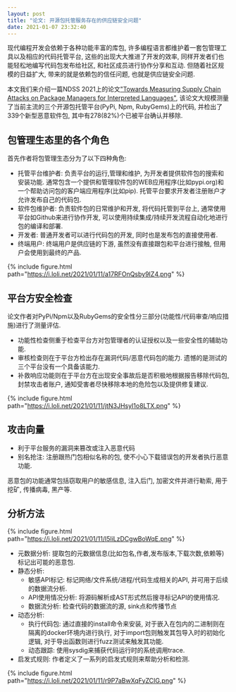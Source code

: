 ```yaml
---
layout: post
title: "论文: 开源包托管服务存在的供应链安全问题"
date: 2021-01-07 23:32:40
---
```


现代编程开发会依赖于各种功能丰富的库包, 许多编程语言都维护着一套包管理工具以及相应的代码托管平台, 这些的出现大大推进了开发的效率, 同样开发者们也能轻松地编写代码包发布给社区, 和社区成员进行协作分享和互动. 但随着社区规模的日益扩大, 带来的就是依赖包的信任问题, 也就是供应链安全问题.

本文我们来介绍一篇NDSS 2021上的论文["Towards Measuring Supply Chain Attacks on Package Managers for Interpreted Languages"](https://arxiv.org/abs/2002.01139), 该论文大规模测量了当前主流的三个开源包托管平台(PyPi, Npm, RubyGems)上的代码, 并检出了339个新型恶意软件包, 其中有278(82%)个已被平台确认并移除. 



## 包管理生态里的各个角色

首先作者将包管理生态分为了以下四种角色:

* 托管平台维护者: 负责平台的运行,管理和维护, 为开发者提供软件包的搜索和安装功能. 通常包含一个提供和管理软件包的WEB应用程序(比如pypi.org)和一个帮助访问包的客户端应用程序(比如pip). 托管平台要求开发者注册账户才允许发布自己的代码包.
* 软件包维护者: 负责软件包的日常维护和开发, 将代码托管到平台上, 通常使用平台如Github来进行协作开发, 可以使用持续集成/持续开发流程自动化地进行包的编译和部署. 
* 开发者: 普通开发者可以进行代码包的开发, 同时也是发布包的直接使用者.
* 终端用户: 终端用户是供应链的下游, 虽然没有直接跟包和平台进行接触, 但用户会使用到最终的产品. 

{% include figure.html path="https://i.loli.net/2021/01/11/a17RFOnQsby9IZ4.png" %}

## 平台方安全检查

论文作者对PyPi/Npm以及RubyGems的安全性分三部分(功能性/代码审查/响应措施)进行了测量评估. 

* 功能性检查侧重于检查平台方对包管理者的认证授权以及一些安全性的辅助功能. 
* 审核检查则在于平台方检出存在漏洞代码/恶意代码包的能力. 遗憾的是测试的三个平台没有一个具备该能力. 
* 补救响应功能则在于平台方在出现安全事故后是否积极地根据报告移除代码包, 封禁攻击者账户, 通知受害者尽快移除本地的危险包以及提供修复建议. 

{% include figure.html path="https://i.loli.net/2021/01/11/jtN3JHsyI1o8LTX.png" %}

## 攻击向量

* 利于平台服务的漏洞来篡改或注入恶意代码
* 别名抢注: 注册跟热门包相似名称的包, 使不小心下载错误包的开发者执行恶意功能. 


恶意包的功能通常包括窃取用户的敏感信息, 注入后门, 加密文件并进行勒索, 用于挖矿, 传播病毒, 黑产等. 

## 分析方法 

{% include figure.html path="https://i.loli.net/2021/01/11/I5liLzDCgwBoWqE.png" %}

* 元数据分析: 提取包的元数据信息(比如包名,作者,发布版本,下载次数,依赖等)标记出可能的恶意包. 
* 静态分析: 
  * 敏感API标记: 标记网络/文件系统/进程/代码生成相关的API, 并可用于后续的数据流分析. 
  * API使用情况分析: 将源码解析成AST形式然后搜寻标记API的使用情况. 
  * 数据流分析: 检查代码的数据流的源, sink点和传播节点
* 动态分析:
  * 执行代码包: 通过直接的install命令来安装, 对于嵌入在包内的二进制则在隔离的docker环境内进行执行, 对于import包则触发其包导入时的初始化逻辑, 对于导出函数则进行fuzz测试来触发其功能. 
  * 动态跟踪: 使用sysdig来捕获代码运行时的系统调用trace. 
* 启发式规则: 作者定义了一系列的启发式规则来帮助分析和检测.

{% include figure.html path="https://i.loli.net/2021/01/11/r9P7aBwXqFyZCIG.png" %}
